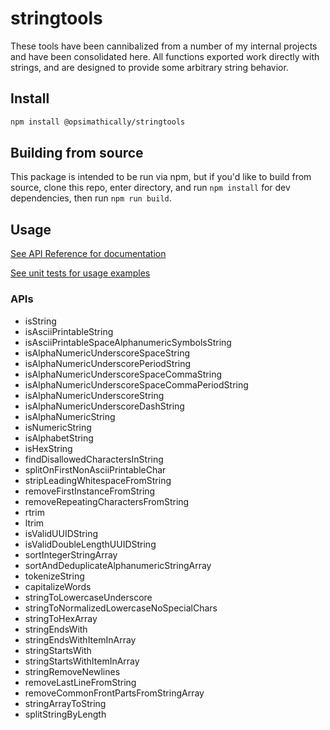 # stringtools

These tools have been cannibalized from a number of my internal projects and have been consolidated
here. All functions exported work directly with strings, and are designed to provide some
arbitrary string behavior.

## Install

```bash
npm install @opsimathically/stringtools
```

## Building from source

This package is intended to be run via npm, but if you'd like to build from source,
clone this repo, enter directory, and run `npm install` for dev dependencies, then run
`npm run build`.

## Usage

[See API Reference for documentation](https://github.com/opsimathically/stringtools/blob/main/docs/)

[See unit tests for usage examples](https://github.com/opsimathically/stringtools/blob/main/test/stringtools.test.ts)

### APIs

- isString
- isAsciiPrintableString
- isAsciiPrintableSpaceAlphanumericSymbolsString
- isAlphaNumericUnderscoreSpaceString
- isAlphaNumericUnderscorePeriodString
- isAlphaNumericUnderscoreSpaceCommaString
- isAlphaNumericUnderscoreSpaceCommaPeriodString
- isAlphaNumericUnderscoreString
- isAlphaNumericUnderscoreDashString
- isAlphaNumericString
- isNumericString
- isAlphabetString
- isHexString
- findDisallowedCharactersInString
- splitOnFirstNonAsciiPrintableChar
- stripLeadingWhitespaceFromString
- removeFirstInstanceFromString
- removeRepeatingCharactersFromString
- rtrim
- ltrim
- isValidUUIDString
- isValidDoubleLengthUUIDString
- sortIntegerStringArray
- sortAndDeduplicateAlphanumericStringArray
- tokenizeString
- capitalizeWords
- stringToLowercaseUnderscore
- stringToNormalizedLowercaseNoSpecialChars
- stringToHexArray
- stringEndsWith
- stringEndsWithItemInArray
- stringStartsWith
- stringStartsWithItemInArray
- stringRemoveNewlines
- removeLastLineFromString
- removeCommonFrontPartsFromStringArray
- stringArrayToString
- splitStringByLength
